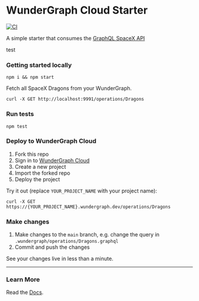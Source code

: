 # WunderGraph Cloud Starter

[![CI](https://github.com/wundergraph/cloud-starter/actions/workflows/ci.yaml/badge.svg)](https://github.com/wundergraph/cloud-starter/actions/workflows/ci.yaml)

A simple starter that consumes the [GraphQL SpaceX API](https://spacex-api.fly.dev/graphql/)

test

### Getting started locally

```shell
npm i && npm start
```

Fetch all SpaceX Dragons from your WunderGraph.

```shell
curl -X GET http://localhost:9991/operations/Dragons
```

### Run tests

```shell
npm test
```

### Deploy to WunderGraph Cloud

1. Fork this repo
2. Sign in to [WunderGraph Cloud](https://cloud.wundergraph.com)
3. Create a new project
4. Import the forked repo
5. Deploy the project

Try it out (replace `YOUR_PROJECT_NAME` with your project name):

```shell
curl -X GET https://{YOUR_PROJECT_NAME}.wundergraph.dev/operations/Dragons
```

### Make changes

1. Make changes to the `main` branch, e.g. change the query in `.wundergraph/operations/Dragons.graphql`
2. Commit and push the changes

See your changes live in less than a minute.

---

### Learn More

Read the [Docs](https://wundergraph.com/docs).

